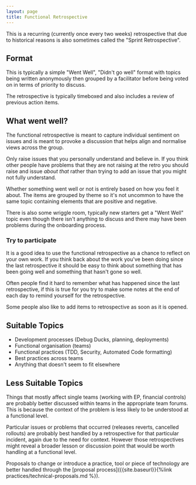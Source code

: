 ```yaml
---
layout: page
title: Functional Retrospective
---
```


This is a recurring (currently once every two weeks) retrospective that due to historical reasons is also sometimes called the "Sprint Retrospective".

## Format

This is typically a simple "Went Well", "Didn't go well" format with topics being written anonymously then grouped by a facilitator before being voted on in terms of priority to discuss.

The retrospective is typically timeboxed and also includes a review of previous action items.

## What went well?

The functional retrospective is meant to capture individual sentiment on issues and is meant to provoke a discussion that helps align and normalise views across the group.

Only raise issues that you personally understand and believe in. If you think other people have problems that they are not raising at the retro you should raise and issue *about that* rather than trying to add an issue that you might not fully understand.

Whether something went well or not is entirely based on how you feel it about. The items are grouped by theme so it's not uncommon to have the same topic containing elements that are positive and negative.

There is also some wriggle room, typically new starters get a "Went Well" topic even though there isn't anything to discuss and there may have been problems during the onboarding process.

### Try to participate

It is a good idea to use the functional retrospective as a chance to reflect on your own work. If you think back about the work you've been doing since the last retrospective it should be easy to think about something that has been going well and something that hasn't gone so well.

Often people find it hard to remember what has happened since the last retrospective, if this is true for you try to make some notes at the end of each day to remind yourself for the retrospective.

Some people also like to add items to retrospective as soon as it is opened.

## Suitable Topics

* Development processes (Debug Ducks, planning, deployments)
* Functional organisation (teams)
* Functional practices (TDD, Security, Automated Code formatting)
* Best practices across teams
* Anything that doesn't seem to fit elsewhere

## Less Suitable Topics

Things that mostly affect single teams (working with EP, financial controls) are probably better discussed within teams in the appropriate team forums. This is because the context of the problem is less likely to be understood at a functional level.

Particular issues or problems that occurred (releases reverts, cancelled rollouts) are probably best handled by a retrospective for that particular incident, again due to the need for context. However those retrospectives might reveal a broader lesson or discussion point that would be worth handling at a functional level.

Proposals to change or introduce a practice, tool or piece of technology are better handled through the [proposal process]({{site.baseurl}}{%link practices/technical-proposals.md %}).

